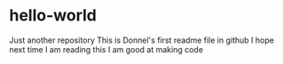 # hello-world
Just another repository
This is Donnel's first readme file in github 
I hope next time I am reading this I am good at making code

